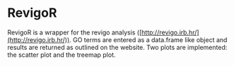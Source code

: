 # RevigoR

RevigoR is a wrapper for the revigo analysis ([http://revigo.irb.hr/](http://revigo.irb.hr/)).
GO terms are entered as a data.frame like object and results are returned as outlined on the website.
Two plots are implemented: the scatter plot and the treemap plot.
